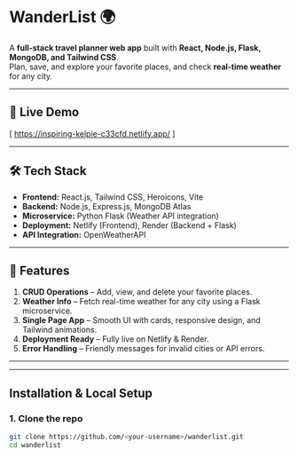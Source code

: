 # WanderList 🌍

A **full-stack travel planner web app** built with **React, Node.js, Flask, MongoDB, and Tailwind CSS**.  
Plan, save, and explore your favorite places, and check **real-time weather** for any city.

---

## 🚀 Live Demo

[ https://inspiring-kelpie-c33cfd.netlify.app/ ]

---

## 🛠 Tech Stack

- **Frontend:** React.js, Tailwind CSS, Heroicons, Vite  
- **Backend:** Node.js, Express.js, MongoDB Atlas  
- **Microservice:** Python Flask (Weather API integration)  
- **Deployment:** Netlify (Frontend), Render (Backend + Flask)  
- **API Integration:** OpenWeatherAPI  

---

## 📌 Features

1. **CRUD Operations** – Add, view, and delete your favorite places.  
2. **Weather Info** – Fetch real-time weather for any city using a Flask microservice.  
3. **Single Page App** – Smooth UI with cards, responsive design, and Tailwind animations.  
4. **Deployment Ready** – Fully live on Netlify & Render.  
5. **Error Handling** – Friendly messages for invalid cities or API errors.

---

---

## Installation & Local Setup

### 1. Clone the repo
```bash
git clone https://github.com/<your-username>/wanderlist.git
cd wanderlist



